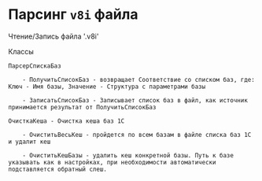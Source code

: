 Парсинг `v8i` файла
===

Чтение/Запись файла '.v8i'

Классы

	ПарсерСпискаБаз

		- ПолучитьСписокБаз - возвращает Соответствие со списком баз, где: Ключ - Имя базы, Значение - Структура с параметрами базы

		- ЗаписатьСписокБаз - Записывает список баз в файл, как источник принимается результат от ПолучитьСписокБаз

	ОчисткаКеша - Очистка кеша баз 1С

		- ОчиститьВесьКеш - пройдется по всем базам в файле списка баз 1С и удалит кеш

		- ОчиститьКешБазы - удалить кеш конкретной базы. Путь к базе указывать как в настройках, при необходимости автоматически подставляется обратный слеш.
